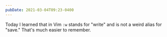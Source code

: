 ```yaml
---
pubDate: 2021-03-04T09:23-0400
---
```


Today I learned that in Vim `:w` stands for "write" and is not a weird alias for "save." That's much easier to remember.